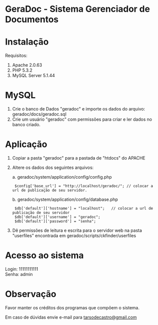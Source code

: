 GeraDoc - Sistema Gerenciador de Documentos
===========================================

Instalação
===================================

Requisitos:

1. Apache 2.0.63
2. PHP 5.3.2
3. MySQL Server 5.1.44


MySQL
===================================

1. Crie o banco de Dados "geradoc" e importe os dados do arquivo: geradoc/docs/geradoc.sql
2. Crie um usuário "geradoc" com permissões para criar e ler dados no banco criado.


Aplicação
===================================

1. Copiar a pasta "geradoc" para a pastada de "htdocs" do APACHE

2. Altere os dados dos seguintes arquivos:

	a. geradoc/system/application/config/config.php
	
		$config['base_url']	= "http://localhost/geradoc/"; // colocar a url de publicação de seu servidor.

	b. geradoc/system/application/config/database.php

		$db['default']['hostname'] = "localhost"; 	// colocar a url de publicação de seu servidor
		$db['default']['username'] = "geradoc";		
		$db['default']['password'] = "senha";
	
3. Dê permissões de leitura e escrita para o servidor web na pasta "userfiles" encontrada em geradoc/scripts/ckfinder/userfiles


Acesso ao sistema
===================================

Login: 11111111111  
Senha: admin  


Observação
===================================

Favor manter os créditos dos programas que compõem o sistema.

Em caso de dúvidas envie e-mail para tarsodecastro@gmail.com

